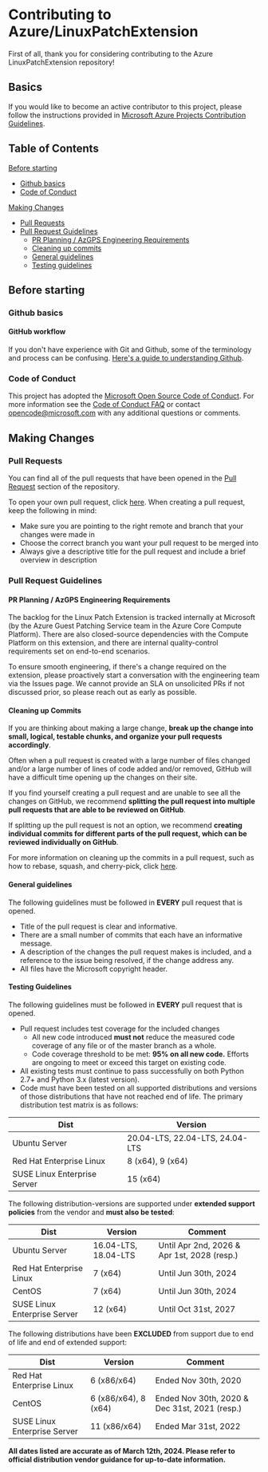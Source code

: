 # Contributing to Azure/LinuxPatchExtension
First of all, thank you for considering contributing to the Azure LinuxPatchExtension repository!

## Basics
If you would like to become an active contributor to this project, please follow the instructions provided in [Microsoft Azure Projects Contribution Guidelines](http://azure.github.io/guidelines/).

## Table of Contents
[Before starting](#before-starting)
- [Github basics](#github-basics)
- [Code of Conduct](#code-of-conduct)

[Making Changes](#making-changes)
- [Pull Requests](#pull-requests)
- [Pull Request Guidelines](#pull-request-guidelines)
    - [PR Planning / AzGPS Engineering Requirements](#pr-planning--azgps-engineering-requirements)
    - [Cleaning up commits](#cleaning-up-commits)
    - [General guidelines](#general-guidelines)
    - [Testing guidelines](#testing-guidelines)

## Before starting

### Github basics

#### GitHub workflow

If you don't have experience with Git and Github, some of the terminology and process can be confusing. [Here's a guide to understanding Github](https://guides.github.com/introduction/flow/).

### Code of Conduct

This project has adopted the [Microsoft Open Source Code of Conduct](https://opensource.microsoft.com/codeofconduct/). For more information see the [Code of Conduct FAQ](https://opensource.microsoft.com/codeofconduct/faq/) or contact [opencode@microsoft.com](mailto:opencode@microsoft.com) with any additional questions or comments.

## Making Changes

### Pull Requests

You can find all of the pull requests that have been opened in the [Pull Request](https://github.com/Azure/LinuxPatchExtension/pulls) section of the repository.

To open your own pull request, click [here](https://github.com/Azure/LinuxPatchExtension/compare). When creating a pull request, keep the following in mind:
- Make sure you are pointing to the right remote and branch that your changes were made in
- Choose the correct branch you want your pull request to be merged into
- Always give a descriptive title for the pull request and include a brief overview in description

### Pull Request Guidelines

#### PR Planning / AzGPS Engineering Requirements

The backlog for the Linux Patch Extension is tracked internally at Microsoft (by the Azure Guest Patching Service team in the Azure Core Compute Platform). There are also closed-source dependencies with the Compute Platform on this extension, and there are internal quality-control requirements set on end-to-end scenarios.

To ensure smooth engineering, if there's a change required on the extension, please proactively start a conversation with the engineering team via the Issues page. We cannot provide an SLA on unsolicited PRs if not discussed prior, so please reach out as early as possible.

#### Cleaning up Commits

If you are thinking about making a large change, **break up the change into small, logical, testable chunks, and organize your pull requests accordingly**.

Often when a pull request is created with a large number of files changed and/or a large number of lines of code added and/or removed, GitHub will have a difficult time opening up the changes on their site. 

If you find yourself creating a pull request and are unable to see all the changes on GitHub, we recommend **splitting the pull request into multiple pull requests that are able to be reviewed on GitHub**.

If splitting up the pull request is not an option, we recommend **creating individual commits for different parts of the pull request, which can be reviewed individually on GitHub**.

For more information on cleaning up the commits in a pull request, such as how to rebase, squash, and cherry-pick, click [here](https://github.com/Azure/azure-powershell/blob/main/documentation/development-docs/cleaning-up-commits.md).

#### General guidelines

The following guidelines must be followed in **EVERY** pull request that is opened.

- Title of the pull request is clear and informative.
- There are a small number of commits that each have an informative message.
- A description of the changes the pull request makes is included, and a reference to the issue being resolved, if the change address any.
- All files have the Microsoft copyright header.

#### Testing Guidelines

The following guidelines must be followed in **EVERY** pull request that is opened.

- Pull request includes test coverage for the included changes
  - All new code introduced **must not** reduce the measured code coverage of any file or of the master branch as a whole.
  - Code coverage threshold to be met: **95% on all new code.** Efforts are ongoing to meet or exceed this target on existing code.
- All existing tests must continue to pass successfully on both Python 2.7+ and Python 3.x (latest version).
- Code must have been tested on all supported distributions and versions of those distributions that have not reached end of life. The primary distribution test matrix is as follows:

Dist | Version |
-----|---------|
Ubuntu Server | 20.04-LTS, 22.04-LTS, 24.04-LTS
Red Hat Enterprise Linux | 8 (x64), 9 (x64) 
SUSE Linux Enterprise Server | 15 (x64)

The following distribution-versions are supported under **extended support policies** from the vendor and **must also be tested**:

Dist | Version | Comment |
-----|---------|---------|
Ubuntu Server | 16.04-LTS, 18.04-LTS | Until Apr 2nd, 2026 & Apr 1st, 2028 (resp.)
Red Hat Enterprise Linux | 7 (x64) | Until Jun 30th, 2024
CentOS | 7 (x64)  | Until Jun 30th, 2024
SUSE Linux Enterprise Server | 12 (x64) | Until Oct 31st, 2027

The following distributions have been **EXCLUDED** from support due to end of life and end of extended support:

Dist | Version | Comment |
-----|---------|---------|
Red Hat Enterprise Linux | 6 (x86/x64) | Ended Nov 30th, 2020
CentOS | 6 (x86/x64), 8 (x64) | Ended Nov 30th, 2020 & Dec 31st, 2021 (resp.)
SUSE Linux Enterprise Server | 11 (x86/x64) | Ended Mar 31st, 2022

**All dates listed are accurate as of March 12th, 2024. Please refer to official distribution vendor guidance for up-to-date information.**

